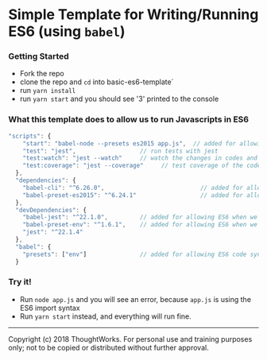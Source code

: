 # Simple Template for Writing/Running ES6 (using `babel`)

### Getting Started
- Fork the repo
- clone the repo and `cd` into basic-es6-template`
- run `yarn install`
- run `yarn start` and you should see '3' printed to the console 

### What this template does to allow us to run Javascripts in ES6

```javascript
"scripts": {
    "start": "babel-node --presets es2015 app.js",  // added for allowing ES6 modules when we run 'yarn start'
    "test": "jest",                  // run tests with jest
    "test:watch": "jest --watch"     // watch the changes in codes and run tests automatically
    "test:coverage": "jest --coverage"     // test coverage of the codes
  },
  "dependencies": {
    "babel-cli": "^6.26.0",                           // added for allowing ES6 when we run 'yarn start'
    "babel-preset-es2015": "^6.24.1"                  // added for allowing ES6 when we run 'yarn start'
  },
  "devDependencies": {
    "babel-jest": "^22.1.0",         // added for allowing ES6 when we run 'yarn test'
    "babel-preset-env": "^1.6.1",    // added for allowing ES6 when we run 'yarn test'
    "jest": "^22.1.4"
  },
  "babel": {
    "presets": ["env"]               // added for allowing ES6 code syntax
  }
```

### Try it!
- Run `node app.js` and you will see an error, because `app.js` is using the ES6 import syntax
- Run `yarn start` instead, and everything will run fine.

---
Copyright (c) 2018 ThoughtWorks. For personal use and training purposes only; not to be copied or distributed without further approval.
